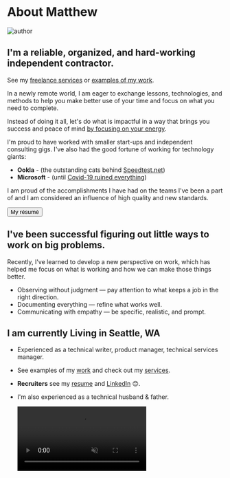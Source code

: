 # About Matthew

![author](https://mscott.b-cdn.net/images/author.jpg)

## I'm a reliable, organized, and hard-working independent contractor.

See my [freelance services](/services) or [examples of my work](/work).

In a newly remote world, I am eager to exchange lessons, technologies, and methods to help you make better use of your time and focus on what you need to complete.

Instead of doing it all, let's do what is impactful in a way that brings you success and peace of mind [by focusing on your energy](/how-to-plan-your-day-so-your-creativity-and-focus-will-flourish/).

I'm proud to have worked with smaller start-ups and independent consulting gigs. I've also had the good fortune of working for technology giants:

- **Ookla** - (the outstanding cats behind [Speedtest.net](http://speedtest.net/))
- **Microsoft** - (until [Covid-19 ruined everything](/how-covid-19-ruined-everything/))

I am proud of the accomplishments I have had on the teams I've been a part of and I am considered an influence of high quality and new standards.

<a class="link-button" href="/resume"><button>My résumé</button></a>

## I've been successful figuring out little ways to work on big problems.

Recently, I've learned to develop a new perspective on work, which has helped me focus on what is working and how we can make those things better.

- Observing without judgment — pay attention to what keeps a job in the right direction.
- Documenting everything — refine what works well.
- Communicating with empathy — be specific, realistic, and prompt.

## I am currently Living in Seattle, WA

- Experienced as a technical writer, product manager, technical services manager.
- See examples of my [work](/work) and check out my [services](/services).
- **Recruiters** see my [resume](/resume) and [LinkedIn](https://linkedin.com/in/watthem) 😊.
- I'm also experienced as a technical husband & father.

  <video preload loop muted autoplay src="/seattle.mp4"></video>
